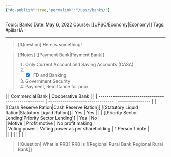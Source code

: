 ```yaml
---
{"dg-publish":true,"permalink":"/upsc/banks/"}
---
```


Topic: Banks
Date: May 6, 2022
Course: [[UPSC/Economy\|Economy]]
Tags: #pillar1A 

---

> [!Question]
> Here is something! 


> [!Notes] [[Payment Bank\|Payment Bank]]
> 1. Only Current Account and Saving Accounts (CASA)
> 2. - [x]  FD and Banking 
> 3. Government Security
> 4. Payment, Remittance for poor




|                                                     | Commercial Bank                  | Cooperative Bank |     |
| --------------------------------------------------- | -------------------------------- | ---------------- | 
| [[Cash Reserve Ration\|Cash Reserve Ration]],[[Statutory Liquid Ration\|Statutory Liquid Ration]] | Yes                              | Yes              |     |
| [[Priority Sector Lending\|Priority Sector Lending]]                         | Yes                              | No               |     
| Motive                                              | Profit motive                    | No profit making |     
| Voting power                                        | Voting power as per shareholding | 1 Person 1 Vote  |     
|                                                     |                                  |                  |                                                       |                                  |                  |     |


> [!Question] What is RRB?
> RRB is [[Regional Rural Bank\|Regional Rural Bank]]



